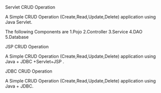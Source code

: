 Servlet CRUD Operation


A Simple CRUD Operation (Create,Read,Update,Delete) application using Java Servlet.


The following Components are 1.Pojo 2.Controller 3.Service 4.DAO 5.Database


JSP CRUD Operation


A Simple CRUD Operation (Create,Read,Update,Delete) application using Java + JDBC +Servlet+JSP .


JDBC CRUD Operation


A Simple CRUD Operation (Create,Read,Update,Delete) application using Java + JDBC.
